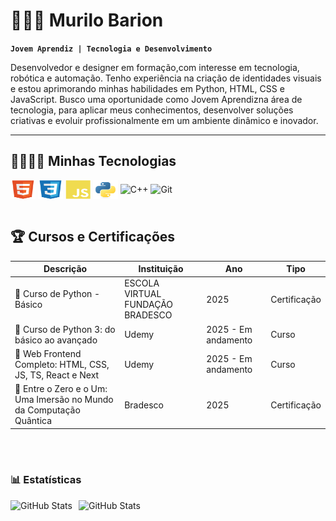 # 👩🏻‍💻 Murilo Barion

**`Jovem Aprendiz | Tecnologia e Desenvolvimento`**

Desenvolvedor e designer em formação,com interesse em tecnologia, robótica e automação. Tenho experiência na criação de identidades visuais e estou aprimorando minhas habilidades em Python, HTML, CSS e JavaScript. Busco uma oportunidade como Jovem Aprendizna área de tecnologia, para aplicar meus conhecimentos, desenvolver soluções criativas e evoluir profissionalmente em um ambiente dinâmico e inovador.

---

## 👨🏽‍💻🚀 Minhas Tecnologias  
  
<div style="display: inline_block">
  <img align="center" alt="HTML" height="30" width="40" src="https://raw.githubusercontent.com/devicons/devicon/master/icons/html5/html5-original.svg">
  <img align="center" alt="CSS" height="30" width="40" src="https://raw.githubusercontent.com/devicons/devicon/master/icons/css3/css3-original.svg">
  <img align="center" alt="JavaScript" height="30" width="40" src="https://raw.githubusercontent.com/devicons/devicon/master/icons/javascript/javascript-plain.svg"> 
  <img align="center" alt="Python" height="30" width="40" src="https://raw.githubusercontent.com/devicons/devicon/master/icons/python/python-original.svg">
  <img align="center" alt="C++" height="30" width="40" img src="https://cdn.jsdelivr.net/gh/devicons/devicon@latest/icons/cplusplus/cplusplus-original.svg">
  <img align="center" alt="Git" height="30" width="40" img src="https://cdn.jsdelivr.net/gh/devicons/devicon@latest/icons/git/git-original.svg">
</div><br>

## 🏆 Cursos e Certificações

Descrição   | Instituição   | Ano | Tipo
--------- | --------- | ------ | ------
🏅 Curso de Python - Básico | ESCOLA VIRTUAL FUNDAÇÃO BRADESCO | 2025 | Certificação
🏅 Curso de Python 3: do básico ao avançado | Udemy | 2025 - Em andamento | Curso
🏅 Web Frontend Completo: HTML, CSS, JS, TS, React e Next | Udemy | 2025 - Em andamento | Curso
🏅 Entre o Zero e o Um: Uma Imersão no Mundo da Computação Quântica | Bradesco | 2025 | Certificação

<br/>
<br/>

### 📊 Estatísticas

<p>
  <img 
    align="left" 
    alt="GitHub Stats" 
    height="200" 
    style="padding-right: 10px;" 
    src="https://github-readme-stats.vercel.app/api?username=murilobarion&show_icons=true&theme=tokyonight&include_all_commits=true&locale=pt-br" 
  />

<img 
      align="left" 
      alt="GitHub Stats" 
      height="200" 
      src="https://github-readme-stats.vercel.app/api/top-langs/?username=murilobarion&theme=tokyonight&layout=compact&custom_title=Tecnologias&langs_count=9" 
  />

</p>
